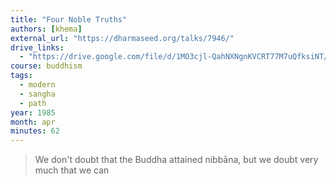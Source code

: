 ```yaml
---
title: "Four Noble Truths"
authors: [khema]
external_url: "https://dharmaseed.org/talks/7946/"
drive_links:
  - "https://drive.google.com/file/d/1MO3cjl-QahNXNgnKVCRT77M7uQfksiNT/view?usp=drivesdk"
course: buddhism
tags:
  - modern
  - sangha
  - path
year: 1985
month: apr
minutes: 62
---
```


> We don't doubt that the Buddha attained nibbāna, but we doubt very much that we can

